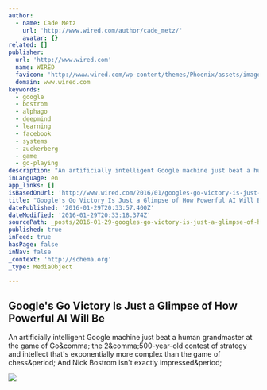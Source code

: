 ```yaml
---
author:
  - name: Cade Metz
    url: 'http://www.wired.com/author/cade_metz/'
    avatar: {}
related: []
publisher:
  url: 'http://www.wired.com'
  name: WIRED
  favicon: 'http://www.wired.com/wp-content/themes/Phoenix/assets/images/favicon.ico'
  domain: www.wired.com
keywords:
  - google
  - bostrom
  - alphago
  - deepmind
  - learning
  - facebook
  - systems
  - zuckerberg
  - game
  - go-playing
description: "An artificially intelligent Google machine just beat a human grandmaster at the game of Go, the 2,500-year-old contest of strategy and intellect that's exponentially more complex than the game of chess. And Nick Bostrom isn't exactly impressed."
inLanguage: en
app_links: []
isBasedOnUrl: 'http://www.wired.com/2016/01/googles-go-victory-is-just-a-glimpse-of-how-powerful-ai-will-be/'
title: "Google's Go Victory Is Just a Glimpse of How Powerful AI Will Be"
datePublished: '2016-01-29T20:33:57.400Z'
dateModified: '2016-01-29T20:33:18.374Z'
sourcePath: _posts/2016-01-29-googles-go-victory-is-just-a-glimpse-of-how-powerful-ai-wil.md
published: true
inFeed: true
hasPage: false
inNav: false
_context: 'http://schema.org'
_type: MediaObject

---
```

<article style=""><h1>Google's Go Victory Is Just a Glimpse of How Powerful AI Will Be</h1><p>An artificially intelligent Google machine just beat a human grandmaster at the game of Go&amp;comma; the 2&amp;comma;500-year-old contest of strategy and intellect that's exponentially more complex than the game of chess&amp;period; And Nick Bostrom isn't exactly impressed&amp;period;</p><img src="http://www.wired.com/wp-content/uploads/2016/01/Untitled-6-1200x630.jpg" /></article>